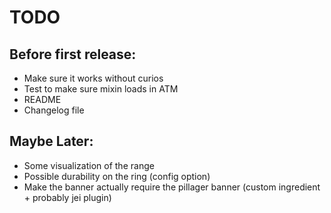 # TODO
## Before first release:
- Make sure it works without curios
- Test to make sure mixin loads in ATM
- README
- Changelog file

## Maybe Later:
- Some visualization of the range
- Possible durability on the ring (config option)
- Make the banner actually require the pillager banner (custom ingredient + probably jei plugin)